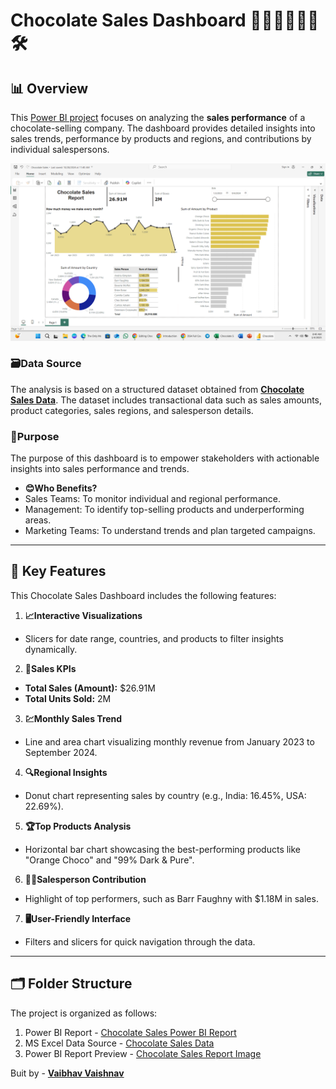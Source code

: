 # Chocolate Sales Dashboard 🍫🍰🍩🍪🧁🍬🛠️

## 📊 Overview  
This [Power BI project](https://github.com/vaibhavvaishnav221/Chocolate-Sales-Power-BI-Report/blob/main/Chocolate%20Sales.pbix "Chocolate Sales Dashboard") focuses on analyzing the **sales performance** of a chocolate-selling company. The dashboard provides detailed insights into sales trends, performance by products and regions, and contributions by individual salespersons.

![Chocolate Sales Dashboard](https://github.com/vaibhavvaishnav221/Chocolate-Sales-Power-BI-Report/blob/main/Screenshot%20(78).png?raw=true "Chocolate Sales Dashboard")

### **🗃️Data Source**  
The analysis is based on a structured dataset obtained from **[Chocolate Sales Data](<Chocolate Sales.xlsx>)**. The dataset includes transactional data such as sales amounts, product categories, sales regions, and salesperson details.

### **🤔Purpose**  
The purpose of this dashboard is to empower stakeholders with actionable insights into sales performance and trends.  
- **😊Who Benefits?**  
- Sales Teams: To monitor individual and regional performance.  
- Management: To identify top-selling products and underperforming areas.  
- Marketing Teams: To understand trends and plan targeted campaigns.  

---

## 🚀 Key Features  
This Chocolate Sales Dashboard includes the following features:  
1. **📈Interactive Visualizations**  
- Slicers for date range, countries, and products to filter insights dynamically.  

2. **💼Sales KPIs**  
- **Total Sales (Amount):** $26.91M  
- **Total Units Sold:** 2M  

3. **💹Monthly Sales Trend**  
- Line and area chart visualizing monthly revenue from January 2023 to September 2024.  

 4. **🔍Regional Insights**  
- Donut chart representing sales by country (e.g., India: 16.45%, USA: 22.69%).  

5. **🏆Top Products Analysis**  
- Horizontal bar chart showcasing the best-performing products like "Orange Choco" and "99% Dark & Pure".  

6. **👨‍💼Salesperson Contribution**  
- Highlight of top performers, such as Barr Faughny with $1.18M in sales.  

7. **🖥️User-Friendly Interface**  
- Filters and slicers for quick navigation through the data.  

---

## 🗂️ Folder Structure  
The project is organized as follows:  
1. Power BI Report - [Chocolate Sales Power BI Report](https://github.com/vaibhavvaishnav221/Chocolate-Sales-Power-BI-Report/blob/main/Chocolate%20Sales.pbix "Chocolate Sales Report")
2. MS Excel Data Source - [Chocolate Sales Data](https://github.com/vaibhavvaishnav221/Chocolate-Sales-Power-BI-Report/blob/main/Chocolate%20Sales.xlsx "Chocolate Sales Data")
3. Power BI Report Preview - [Chocolate Sales Report Image](https://github.com/vaibhavvaishnav221/Chocolate-Sales-Power-BI-Report/blob/main/Screenshot%20(78).png "Chocolate Sales Report Image")

Buit by - **[Vaibhav Vaishnav](https://github.com/vaibhavvaishnav221 "Vaibhav Vaishnav | GiitHub")**
